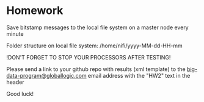# Homework

Save bitstamp messages to the local file system on a master node every minute

Folder structure on local file system: /home/nifi/yyyy-MM-dd-HH-mm

!DON'T FORGET TO STOP YOUR PROCESSORS AFTER TESTING!

Please send a link to your github repo with results (xml template) to the big-data-program@globallogic.com email address with the "HW2" text in the header

Good luck!
